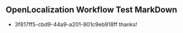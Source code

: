 ## OpenLocalization Workflow Test MarkDown

* 3f817ff5-cbd9-44a9-a201-801c9eb918ff 
thanks!



<!--HONumber=Jan16_HO3-->
